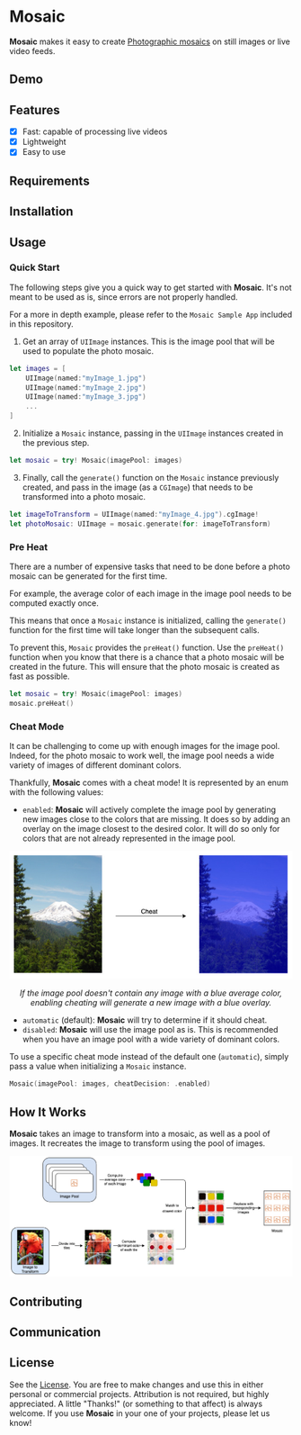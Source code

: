 # Mosaic

**Mosaic** makes it easy to create [Photographic mosaics](https://en.wikipedia.org/wiki/Photographic_mosaic) on still images or live video feeds.

## Demo

## Features
- [x] Fast: capable of processing live videos
- [x] Lightweight
- [x] Easy to use

## Requirements

## Installation

## Usage
### Quick Start
The following steps give you a quick way to get started with **Mosaic**. It's not meant to be used as is, since errors are not properly handled.

For a more in depth example, please refer to the `Mosaic Sample App` included in this repository.

1. Get an array of `UIImage` instances. This is the image pool that will be used to populate the photo mosaic.
```swift
let images = [
    UIImage(named:"myImage_1.jpg")
    UIImage(named:"myImage_2.jpg")
    UIImage(named:"myImage_3.jpg")
    ...
]
```

2. Initialize a `Mosaic` instance, passing in the `UIImage` instances created in the previous step.
```swift
let mosaic = try! Mosaic(imagePool: images)
```

3. Finally, call the `generate()` function on the `Mosaic` instance previously created, and pass in the image (as a `CGImage`) that needs to be transformed into a photo mosaic.
```swift
let imageToTransform = UIImage(named:"myImage_4.jpg").cgImage!
let photoMosaic: UIImage = mosaic.generate(for: imageToTransform)
```

### Pre Heat
There are a number of expensive tasks that need to be done before a photo mosaic can be generated for the first time.

For example, the average color of each image in the image pool needs to be computed exactly once.

This means that once a `Mosaic` instance is initialized, calling the `generate()` function for the first time will take longer than the subsequent calls.

To prevent this, `Mosaic` provides the `preHeat()` function.
Use the `preHeat()` function when you know that there is a chance that a photo mosaic will be created in the future. This will ensure that the photo mosaic is created as fast as possible.

```swift
let mosaic = try! Mosaic(imagePool: images)
mosaic.preHeat()
```

### Cheat Mode
It can be challenging to come up with enough images for the image pool.
Indeed, for the photo mosaic to work well, the image pool needs a wide variety of images of different dominant colors.

Thankfully, **Mosaic** comes with a cheat mode!
It is represented by an enum with the following values:
- `enabled`: **Mosaic** will actively complete the image pool by generating new images close to the colors that are missing. It does so by adding an overlay on the image closest to the desired color. It will do so only for colors that are not already represented in the image pool.

<p align="center"><img src="https://github.com/Boris-Em/Mosaic/blob/master/Assets/Mosaic_Cheat.jpg"/></p>

<p align="center"><i> If the image pool doesn't contain any image with a blue average color, enabling cheating will generate a new image with a blue overlay. </i></p>

- `automatic` (default): **Mosaic** will try to determine if it should cheat.
- `disabled`: **Mosaic** will use the image pool as is. This is recommended when you have an image pool with a wide variety of dominant colors.

To use a specific cheat mode instead of the default one (`automatic`), simply pass a value when initializing a `Mosaic` instance.

```swift
Mosaic(imagePool: images, cheatDecision: .enabled)
```

## How It Works

**Mosaic** takes an image to transform into a mosaic, as well as a pool of images. It recreates the image to transform using the pool of images.

<p align="center"><img src="https://github.com/Boris-Em/Mosaic/blob/master/Assets/Mosaic_Diagram.jpg"/></p>	

## Contributing

## Communication

## License

See the [License](https://github.com/Boris-Em/Mosaic/blob/master/LICENSE). You are free to make changes and use this in either personal or commercial projects. Attribution is not required, but highly appreciated. A little "Thanks!" (or something to that affect) is always welcome. If you use **Mosaic** in your one of your projects, please let us know!
